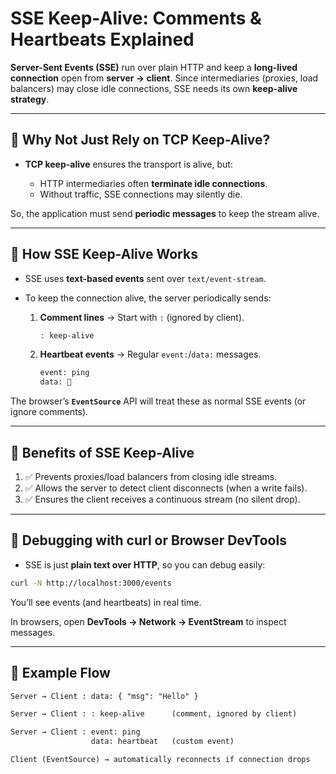 # SSE Keep-Alive: Comments & Heartbeats Explained

**Server-Sent Events (SSE)** run over plain HTTP and keep a **long-lived connection** open from **server → client**.
Since intermediaries (proxies, load balancers) may close idle connections, SSE needs its own **keep-alive strategy**.

---

## 🔹 Why Not Just Rely on TCP Keep-Alive?

* **TCP keep-alive** ensures the transport is alive, but:

  * HTTP intermediaries often **terminate idle connections**.
  * Without traffic, SSE connections may silently die.

So, the application must send **periodic messages** to keep the stream alive.

---

## 🔹 How SSE Keep-Alive Works

* SSE uses **text-based events** sent over `text/event-stream`.
* To keep the connection alive, the server periodically sends:

  1. **Comment lines** → Start with `:` (ignored by client).

     ```txt
     : keep-alive
     ```
  2. **Heartbeat events** → Regular `event:`/`data:` messages.

     ```txt
     event: ping
     data: 💓
     ```

The browser’s **`EventSource`** API will treat these as normal SSE events (or ignore comments).

---

## 🔹 Benefits of SSE Keep-Alive

1. ✅ Prevents proxies/load balancers from closing idle streams.
2. ✅ Allows the server to detect client disconnects (when a write fails).
3. ✅ Ensures the client receives a continuous stream (no silent drop).

---

## 🔹 Debugging with curl or Browser DevTools

* SSE is just **plain text over HTTP**, so you can debug easily:

```bash
curl -N http://localhost:3000/events
```

You’ll see events (and heartbeats) in real time.

In browsers, open **DevTools → Network → EventStream** to inspect messages.

---

## 🔹 Example Flow

```txt
Server → Client : data: { "msg": "Hello" }

Server → Client : : keep-alive      (comment, ignored by client)

Server → Client : event: ping
                  data: heartbeat   (custom event)

Client (EventSource) → automatically reconnects if connection drops
```
